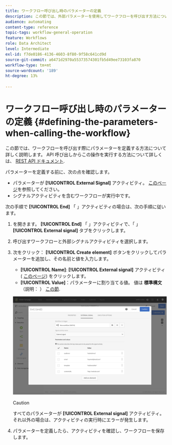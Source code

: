 ```yaml
---
title: ワークフロー呼び出し時のパラメーターの定義
description: この節では、外部パラメーターを使用してワークフローを呼び出す方法について詳しく説明します。
audience: automating
content-type: reference
topic-tags: workflow-general-operation
feature: Workflows
role: Data Architect
level: Intermediate
exl-id: f7de0186-4136-4603-8f80-9f58c641cd9d
source-git-commit: a6471d2970a55373574301fb5d49ee73103fa870
workflow-type: tm+mt
source-wordcount: '189'
ht-degree: 13%

---
```


# ワークフロー呼び出し時のパラメーターの定義 {#defining-the-parameters-when-calling-the-workflow}

この節では、ワークフローを呼び出す際にパラメーターを定義する方法について詳しく説明します。 API 呼び出しからこの操作を実行する方法について詳しくは、 [REST API ドキュメント](../../api/using/triggering-a-signal-activity.md).

パラメーターを定義する前に、次の点を確認します。

* パラメーターが **[!UICONTROL External Signal]** アクティビティ。 [このページ](../../automating/using/declaring-parameters-external-signal.md)を参照してください。
* シグナルアクティビティを含むワークフローが実行中です。

次の手順で **[!UICONTROL End]** 「 」アクティビティの場合は、次の手順に従います。

1. を開きます。 **[!UICONTROL End]** 「 」アクティビティで、「 」 **[!UICONTROL External signal]** タブをクリックします。
1. 呼び出すワークフローと外部シグナルアクティビティを選択します。
1. 次をクリック： **[!UICONTROL Create element]** ボタンをクリックしてパラメーターを追加し、その名前と値を入力します。

   * **[!UICONTROL Name]**: **[!UICONTROL External signal]** アクティビティ ( [このページ](../../automating/using/declaring-parameters-external-signal.md)) をクリックします。
   * **[!UICONTROL Value]**：パラメーターに割り当てる値。 値は **標準構文**（説明： ） [この節](../../automating/using/advanced-expression-editing.md#standard-syntax).

   ![](assets/extsignal_definingparameters_2.png)

   >[!CAUTION]
   >
   >すべてのパラメーターが **[!UICONTROL External signal]** アクティビティ。 それ以外の場合は、アクティビティの実行時にエラーが発生します。

1. パラメーターを定義したら、アクティビティを確認し、ワークフローを保存します。
